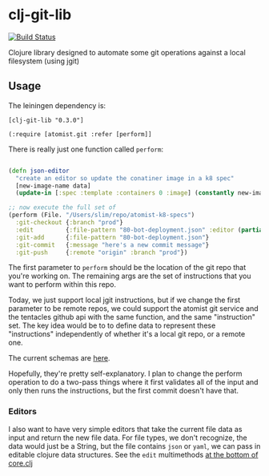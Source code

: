 # clj-git-lib

[![Build Status](https://travis-ci.com/atomisthq/clj-git-lib.svg?token=iZrpQxJakudjNfb3zxAZ&branch=master)](https://travis-ci.com/atomisthq/clj-git-lib)

Clojure library designed to automate some git operations against a local filesystem (using jgit)

## Usage

The leiningen dependency is:

```
[clj-git-lib "0.3.0"]
```

```
(:require [atomist.git :refer [perform]]
```

There is really just one function called `perform`:

```clj

(defn json-editor 
  "create an editor so update the conatiner image in a k8 spec"
  [new-image-name data] 
  (update-in [:spec :template :containers 0 :image] (constantly new-image-name)))

;; now execute the full set of 
(perform (File. "/Users/slim/repo/atomist-k8-specs")
  :git-checkout {:branch "prod"}
  :edit         {:file-pattern "80-bot-deployment.json" :editor (partial json-editor "new-image")}
  :git-add      {:file-pattern "80-bot-deployment.json"}
  :git-commit   {:message "here's a new commit message"}
  :git-push     {:remote "origin" :branch "prod"})
```

The first parameter to `perform` should be the location of the git repo that 
 you're working on.  The remaining args are the set of instructions that you
 want to perform within this repo.
 
Today, we just support local jgit instructions, but if we change the first parameter 
to be remote repos, we could support the atomist git service and the tentacles github
api with the same function, and the same "instruction" set.  The key idea would be to to define
data to represent these "instructions" independently of whether it's a local git repo, or a remote one.

The current schemas are [here](https://github.com/atomisthq/clj-git-lib/blob/master/src/atomist/git/schemas.clj).

Hopefully, they're pretty self-explanatory.  I plan to change the perform operation to do a two-pass things where it first validates all of the input and only then runs the instructions, but the first commit doesn't have that.

### Editors

I also want to have very simple editors that take the current file data as input and return the new file data.  For file types, we don't recognize, the data would just be a String, but the file contains `json` or `yaml`, we can pass in editable clojure data structures.  See the `edit` multimethods [at the bottom of core.clj](https://github.com/atomisthq/clj-git-lib/blob/master/src/atomist/git/core.clj#L109)


